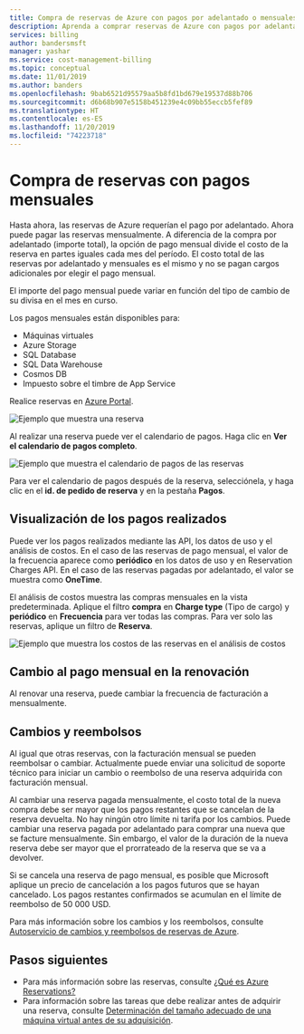 ```yaml
---
title: Compra de reservas de Azure con pagos por adelantado o mensuales
description: Aprenda a comprar reservas de Azure con pagos por adelantado o mensuales.
services: billing
author: bandersmsft
manager: yashar
ms.service: cost-management-billing
ms.topic: conceptual
ms.date: 11/01/2019
ms.author: banders
ms.openlocfilehash: 9bab6521d95579aa5b8fd1bd679e19537d88b706
ms.sourcegitcommit: d6b68b907e5158b451239e4c09bb55eccb5fef89
ms.translationtype: HT
ms.contentlocale: es-ES
ms.lasthandoff: 11/20/2019
ms.locfileid: "74223718"
---
```

# <a name="purchase-reservations-with-monthly-payments"></a>Compra de reservas con pagos mensuales

Hasta ahora, las reservas de Azure requerían el pago por adelantado. Ahora puede pagar las reservas mensualmente. A diferencia de la compra por adelantado (importe total), la opción de pago mensual divide el costo de la reserva en partes iguales cada mes del período. El costo total de las reservas por adelantado y mensuales es el mismo y no se pagan cargos adicionales por elegir el pago mensual.

El importe del pago mensual puede variar en función del tipo de cambio de su divisa en el mes en curso.

Los pagos mensuales están disponibles para:

- Máquinas virtuales
- Azure Storage
- SQL Database
- SQL Data Warehouse
- Cosmos DB
- Impuesto sobre el timbre de App Service

Realice reservas en [Azure Portal](https://portal.azure.com/?Microsoft_Azure_Reservations_EnableMultiCart=true&amp;paymentPlan=true#blade/Microsoft_Azure_Reservations/CreateBlade).

![Ejemplo que muestra una reserva](./media/billing-monthly-payments-reservations/purchase-reservation.png)

Al realizar una reserva puede ver el calendario de pagos. Haga clic en **Ver el calendario de pagos completo**.

![Ejemplo que muestra el calendario de pagos de las reservas](./media/billing-monthly-payments-reservations/prepurchase-schedule.png)

Para ver el calendario de pagos después de la reserva, selecciónela, y haga clic en el **id. de pedido de reserva** y en la pestaña **Pagos**.

## <a name="view-payments-made"></a>Visualización de los pagos realizados

Puede ver los pagos realizados mediante las API, los datos de uso y el análisis de costos. En el caso de las reservas de pago mensual, el valor de la frecuencia aparece como **periódico** en los datos de uso y en Reservation Charges API. En el caso de las reservas pagadas por adelantado, el valor se muestra como **OneTime**.

El análisis de costos muestra las compras mensuales en la vista predeterminada. Aplique el filtro **compra** en **Charge type** (Tipo de cargo) y **periódico** en **Frecuencia** para ver todas las compras. Para ver solo las reservas, aplique un filtro de **Reserva**.

![Ejemplo que muestra los costos de las reservas en el análisis de costos](./media/billing-monthly-payments-reservations/cost-analysis.png)

## <a name="switch-to-monthly-payments-at-renewal"></a>Cambio al pago mensual en la renovación

Al renovar una reserva, puede cambiar la frecuencia de facturación a mensualmente.

## <a name="exchange-and-refunds"></a>Cambios y reembolsos

Al igual que otras reservas, con la facturación mensual se pueden reembolsar o cambiar. Actualmente puede enviar una solicitud de soporte técnico para iniciar un cambio o reembolso de una reserva adquirida con facturación mensual.

Al cambiar una reserva pagada mensualmente, el costo total de la nueva compra debe ser mayor que los pagos restantes que se cancelan de la reserva devuelta. No hay ningún otro límite ni tarifa por los cambios. Puede cambiar una reserva pagada por adelantado para comprar una nueva que se facture mensualmente. Sin embargo, el valor de la duración de la nueva reserva debe ser mayor que el prorrateado de la reserva que se va a devolver.

Si se cancela una reserva de pago mensual, es posible que Microsoft aplique un precio de cancelación a los pagos futuros que se hayan cancelado. Los pagos restantes confirmados se acumulan en el límite de reembolso de 50 000 USD.

Para más información sobre los cambios y los reembolsos, consulte [Autoservicio de cambios y reembolsos de reservas de Azure](billing-azure-reservations-self-service-exchange-and-refund.md).

## <a name="next-steps"></a>Pasos siguientes

- Para más información sobre las reservas, consulte [¿Qué es Azure Reservations?](billing-save-compute-costs-reservations.md)
- Para información sobre las tareas que debe realizar antes de adquirir una reserva, consulte [Determinación del tamaño adecuado de una máquina virtual antes de su adquisición](../virtual-machines/windows/prepay-reserved-vm-instances.md#determine-the-right-vm-size-before-you-buy).
